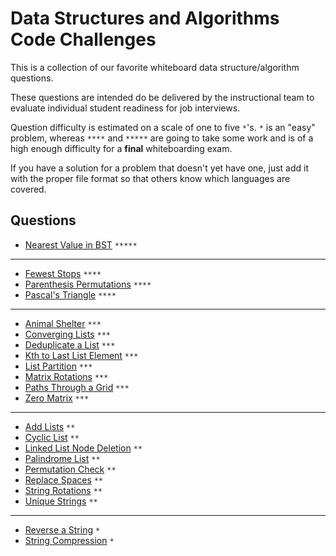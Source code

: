 # Data Structures and Algorithms Code Challenges

This is a collection of our favorite whiteboard data structure/algorithm questions.

These questions are intended do be delivered by the instructional team to evaluate individual student readiness for job interviews.

Question difficulty is estimated on a scale of one to five `*`'s. `*` is an "easy" problem, whereas `****` and `*****` are going to take some work and is of a high enough difficulty for a **final** whiteboarding exam.

If you have a solution for a problem that doesn't yet have one, just add it with the proper file format so that others know which languages are covered.

## Questions

- [Nearest Value in BST](./nearest-value-bst) `*****`
-----
- [Fewest Stops](./fewest-stops) `****`
- [Parenthesis Permutations](./paren-permutations) `****`
- [Pascal's Triangle](./pascals-triangle) `****`
-----
- [Animal Shelter](./animal-shelter) `***`
- [Converging Lists](./converging-lists) `***`
- [Deduplicate a List](./dedupe-list) `***`
- [Kth to Last List Element](./kth-element) `***`
- [List Partition](./list-partition) `***`
- [Matrix Rotations](./rotate-matrix) `***`
- [Paths Through a Grid](./grid-paths) `***`
- [Zero Matrix](./zero-matrix) `***`
-----
- [Add Lists](./add-lists) `**`
- [Cyclic List](./cyclic-list) `**`
- [Linked List Node Deletion](./node-deletion) `**`
- [Palindrome List](./list-palindrome) `**`
- [Permutation Check](./permutation) `**`
- [Replace Spaces](./replace-spaces) `**`
- [String Rotations](./string-rotations) `**`
- [Unique Strings](./unique-string) `**`
-----
- [Reverse a String](./reverse-string) `*`
- [String Compression](./compression) `*`


